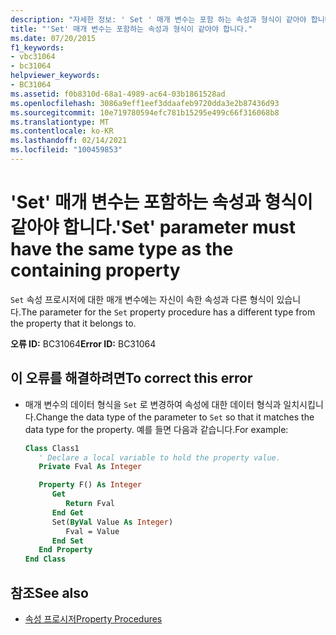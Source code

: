 ```yaml
---
description: "자세한 정보: ' Set ' 매개 변수는 포함 하는 속성과 형식이 같아야 합니다."
title: "'Set' 매개 변수는 포함하는 속성과 형식이 같아야 합니다."
ms.date: 07/20/2015
f1_keywords:
- vbc31064
- bc31064
helpviewer_keywords:
- BC31064
ms.assetid: f0b8310d-68a1-4989-ac64-03b1861528ad
ms.openlocfilehash: 3086a9eff1eef3ddaafeb9720dda3e2b87436d93
ms.sourcegitcommit: 10e719780594efc781b15295e499c66f316068b8
ms.translationtype: MT
ms.contentlocale: ko-KR
ms.lasthandoff: 02/14/2021
ms.locfileid: "100459853"
---
```

# <a name="set-parameter-must-have-the-same-type-as-the-containing-property"></a><span data-ttu-id="9be52-103">'Set' 매개 변수는 포함하는 속성과 형식이 같아야 합니다.</span><span class="sxs-lookup"><span data-stu-id="9be52-103">'Set' parameter must have the same type as the containing property</span></span>

<span data-ttu-id="9be52-104">`Set` 속성 프로시저에 대한 매개 변수에는 자신이 속한 속성과 다른 형식이 있습니다.</span><span class="sxs-lookup"><span data-stu-id="9be52-104">The parameter for the `Set` property procedure has a different type from the property that it belongs to.</span></span>  
  
 <span data-ttu-id="9be52-105">**오류 ID:** BC31064</span><span class="sxs-lookup"><span data-stu-id="9be52-105">**Error ID:** BC31064</span></span>  
  
## <a name="to-correct-this-error"></a><span data-ttu-id="9be52-106">이 오류를 해결하려면</span><span class="sxs-lookup"><span data-stu-id="9be52-106">To correct this error</span></span>  
  
- <span data-ttu-id="9be52-107">매개 변수의 데이터 형식을 `Set` 로 변경하여 속성에 대한 데이터 형식과 일치시킵니다.</span><span class="sxs-lookup"><span data-stu-id="9be52-107">Change the data type of the parameter to `Set` so that it matches the data type for the property.</span></span> <span data-ttu-id="9be52-108">예를 들면 다음과 같습니다.</span><span class="sxs-lookup"><span data-stu-id="9be52-108">For example:</span></span>  
  
    ```vb  
    Class Class1  
       ' Declare a local variable to hold the property value.  
       Private Fval As Integer  
  
       Property F() As Integer  
          Get  
             Return Fval  
          End Get  
          Set(ByVal Value As Integer)  
             Fval = Value  
          End Set  
       End Property  
    End Class  
    ```  
  
## <a name="see-also"></a><span data-ttu-id="9be52-109">참조</span><span class="sxs-lookup"><span data-stu-id="9be52-109">See also</span></span>

- [<span data-ttu-id="9be52-110">속성 프로시저</span><span class="sxs-lookup"><span data-stu-id="9be52-110">Property Procedures</span></span>](../programming-guide/language-features/procedures/property-procedures.md)
